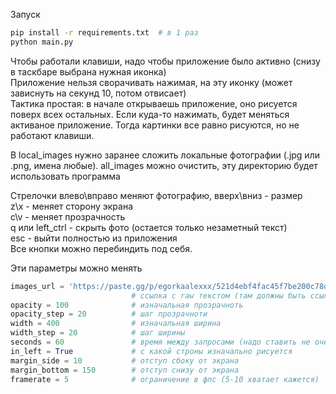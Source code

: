 Запуск
```bash
pip install -r requirements.txt  # в 1 раз
python main.py
```

Чтобы работали клавиши, надо чтобы приложение было активно (снизу в таскбаре выбрана нужная иконка) \
Приложение нельзя сворачивать нажимая, на эту иконку (может зависнуть на секунд 10, потом отвисает) \
Тактика простая: в начале открываешь приложение, оно рисуется поверх всех остальных. Если куда-то нажимать, будет меняться активаное приложение. Тогда картинки все равно рисуются, но не работают клавиши.

В local_images нужно заранее сложить локальные фотографии (.jpg или .png, имена любые). all_images можно очистить, эту директорию будет использовать программа 

Стрелочки влево\вправо меняют фотографию, вверх\вниз - размер \
z\x - меняет сторону экрана \
c\v - меняет прозрачность \
q или left_ctrl - скрыть фото (остается только незаметный текст) \
esc - выйти полностью из приложения \
Все кнопки можно перебиндить под себя.

Эти параметры можно менять
```python
images_url = 'https://paste.gg/p/egorkaalexxx/521d4ebf4fac45f7be200c78dff60553/files/23437fa118c54b8eb15ba9ec5af405c3/raw'
                           # ссылка c raw текстом (там должны быть ссылки на фото)
opacity = 100              # изначальная прозрачноть
opacity_step = 20          # шаг прозрачноти
width = 400                # изначальная ширина
width_step = 20            # шаг ширины
seconds = 60               # время между запросами (надо ставить не очень часто)
in_left = True             # с какой строны изначально рисуется
margin_side = 10           # отступ сбоку от экрана
margin_bottom = 150        # отступ снизу от экрана
framerate = 5              # ограничение в фпс (5-10 хватает кажется)
```
